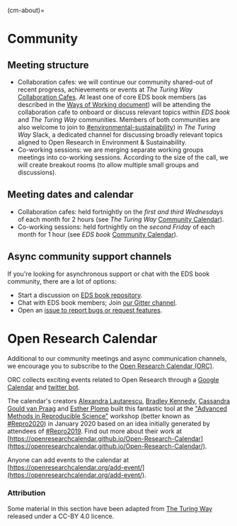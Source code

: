 (cm-about)=

# Community

## Meeting structure
- Collaboration cafes: we will continue our community shared-out of recent progress, achievements or events at _The Turing Way_ [Collaboration Cafes](https://the-turing-way.netlify.app/community-handbook/coworking/coworking-collabcafe.html). At least one of core EDS book members (as described in the [Ways of Working document](https://github.com/alan-turing-institute/environmental-ds-book/blob/master/ways_of_working.md)) will be attending the collaboration cafe to onboard or discuss relevant topics within _EDS book_ and _The Turing Way_ communities. Members of both communities are also welcome to join to [#environmental-sustainability](https://theturingway.slack.com/archives/C04RCMAEPUZ)) in _The Turing Way_ Slack, a dedicated channel for discussing broadly relevant topics aligned to Open Research in Environment & Sustainability.  
- Co-working sessions: we are merging separate working groups meetings into co-working sessions. According to the size of the call, we will create breakout rooms (to allow multiple small groups and discussions).

## Meeting dates and calendar
- Collaboration cafes: held fortnightly on the *first and third Wednesdays* of each month for 2 hours (see _The Turing Way_ [Community Calendar](https://calendar.google.com/calendar?cid=dGhldHVyaW5nd2F5QGdtYWlsLmNvbQ)).
- Co-working sessions: held fortnightly on the *second Friday* of each month for 1 hour (see _EDS book_ [Community Calendar](https://calendar.google.com/calendar/u/1?cid=ZW52aXJvbm1lbnRhbC5kcy5ib29rQGdtYWlsLmNvbQ)).

## Async community support channels
If you're looking for asynchronous support or chat with the EDS book community, there are a lot of options:

* Start a discussion on [EDS book repository](https://github.com/alan-turing-institute/environmental-ds-book/discussions).
* Chat with EDS book members; Join [our Gitter channel](https://matrix.to/#/#eds-book:gitter.im).
* Open an [issue to report bugs or request features](https://github.com/alan-turing-institute/environmental-ds-book/issues/new/choose).

# Open Research Calendar
Additional to our community meetings and async communication channels, we encourage you to subscribe to the [Open Research Calendar (ORC)](https://openresearchcalendar.org/).

ORC collects exciting events related to Open Research through a [Google Calendar](https://openresearchcalendar.org/calendar/) and [twitter bot](https://twitter.com/OpenResearchCal).

The calendar's creators [Alexandra Lautarescu](https://twitter.com/AleLautarescu), [Bradley Kennedy](https://twitter.com/bradpsych), [Cassandra Gould van Praag](https://twitter.com/cassgvp) and [Esther Plomp](https://twitter.com/PhDToothFAIRy) built this fantastic tool at the ["Advanced Methods in Reproducible Science"](https://www.bristol.ac.uk/psychology/research/ukrn/ukrnevents/repro2020/) workshop (better known as [#Repro2020](https://twitter.com/search?q=%23repro2020)) in January 2020 based on an idea initially generated by attendees of [#Repro2019](https://twitter.com/search?q=%23repro2019).
Find out more about their work at [https://openresearchcalendar.github.io/Open-Research-Calendar](https://openresearchcalendar.github.io/Open-Research-Calendar/).

Anyone can add events to the calendar at [https://openresearchcalendar.org/add-event/](https://openresearchcalendar.org/add-event/).

### Attribution 
Some material in this section have been adapted from [The Turing Way](https://github.com/alan-turing-institute/the-turing-way) released under a CC-BY 4.0 licence.